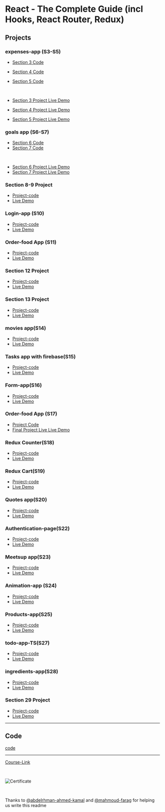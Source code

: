 # React - The Complete Guide (incl Hooks, React Router, Redux)

## Projects

### expenses-app (S3-S5)

- [Section 3 Code](./Projects/01_expenses-app/S03-project)
- [Section 4 Code](./Projects/02_expenses-app/S04-project/)
- [Section 5 Code](./Projects/03_expenses-app/S05-project/)

  <br/>

- [Section 3 Project Live Demo](https://omarsh-react-max-s03.netlify.app/)
- [Section 4 Project Live Demo](https://omarsh-react-max-s04.netlify.app/)
- [Section 5 Project Live Demo](https://omarsh-react-max-s05.netlify.app/)

### goals app (S6-S7)

- [Section 6 Code](./Projects/02_goals-app/S06-project/)
- [Section 7 Code](./Projects/02_goals-app/S07-project/)

<br/>

- [Section 6 Project Live Demo](https://omarsh-react-max-s06.netlify.app/)
- [Section 7 Project Live Demo](https://omarsh-react-max-s07.netlify.app/)

### Section 8-9 Project

- [Project-code](./Projects/03_Section-8-9-project)
- [Live Demo](https://omarsh-react-max-s08-09.netlify.app/)

### Login-app (S10)

- [Project-code](./Projects/04_Login-app/)
- [Live Demo](https://omarsh-react-max-s10.netlify.app/)

### Order-food App (S11)

- [Project-code](./Projects/05_food-order-app/S11-project/)
- [Live Demo](https://omarsh-react-max-s11.netlify.app/)

### Section 12 Project

- [Project-code](./Projects/06_Section-12-project)
- [Live Demo](https://omarsh-react-max-s12.netlify.app)

### Section 13 Project

- [Project-code](./Projects/07_Section-13-project)
- [Live Demo](https://omarsh-react-max-s13.netlify.app/)

### movies app(S14)

- [Project-code](./Projects/08_movies-app)
- [Live Demo](https://omarsh-react-max-s14.netlify.app/)

### Tasks app with firebase(S15)

- [Project-code](./Projects/09_task-app-firbase/)
- [Live Demo](https://omarsh-react-max-s15.netlify.app/)

### Form-app(S16)

- [Project-code](./Projects/10_form-app)
- [Live Demo](https://omarsh-react-max-s16.netlify.app/)

### Order-food App (S17)

- [Project Code](./Projects/05_food-order-app/S17-project/)
- [Final Project Live Live Demo](https://reactmeals-omarsh.netlify.app/)

### Redux Counter(S18)

- [Project-code](./Projects/redux-counter)
- [Live Demo]()

### Redux Cart(S19)

- [Project-code](./Projects/redux-cart)
- [Live Demo]()

### Quotes app(S20)

- [Project-code](./Projects/quotes-app)
- [Live Demo]()

### Authentication-page(S22)

- [Project-code](./Projects/Authentication-page)
- [Live Demo]()

### Meetsup app(S23)

- [Project-code](./Projects/meetsup-app)
- [Live Demo]()

### Animation-app (S24)

- [Project-code](./Projects/animation-app)
- [Live Demo]()

### Products-app(S25)

- [Project-code](./Projects/Products-app)
- [Live Demo]()

### todo-app-TS(S27)

- [Project-code](./Projects/todo-app-TS)
- [Live Demo]()

### ingredients-app(S28)

- [Project-code](./Projects/ingredients-app/)
- [Live Demo]()

### Section 29 Project

- [Project-code](./Projects/Section-29/)
- [Live Demo]()

---

## Code

[code](Code)

---

[Course-Link](https://www.udemy.com/course/react-the-complete-guide-incl-redux/)

<br>

![Certificate](https://via.placeholder.com/468x300?text=Certificate+Here)

<br>

Thanks to [@abdelrhman-ahmed-kamal](https://github.com/Abdelrhman-ahmed-kamal) and [@mahmoud-farag](https://github.com/mahmoud-farag) for helping us write this readme
